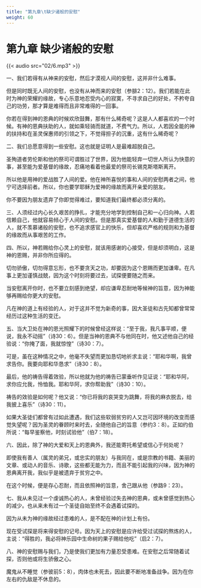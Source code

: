```yaml
---
title: "第九章\t缺少诸般的安慰"
weight: 60
---
```

# 第九章	缺少诸般的安慰

{{< audio src="02/6.mp3" >}}

一、我们若得有从神来的安慰，然后才漠视人间的安慰，这并非什么难事。

但是同时既无人间的安慰，也没有从神而来的安慰（参腓2：12）。我们若能在此时为神的荣耀的缘故，专心乐意地忍受内心的寂寞，不寻求自己的好处，不矜夸自己的功劳，那才算是难得而且非常难得的一回事。

你若在得到神的恩典的时候欢欣鼓舞，那有什么稀奇呢？这是人人都喜欢的一个时候。有神的恩典扶助的人，就如乘轻骑而就道，不费气力。所以，人若因全能的神的扶持和在圣灵保惠师的引领之下，不觉得担子的沉重，这有什么稀奇呢？

二、我们总愿意得到一些安慰。这也就是证明人是最难超脱自己。

圣殉道者劳伦斯和他的祭司可谓胜过了世界，因为他能轻弃一切世人所认为快意的事，甚至能为爱基督的缘故，忍痛地看着他最爱的祭司长锡克斯塔斯离开。

所以他是用神的爱战胜了人间的爱。他在神所喜悦的事和人间的安慰两者之间，他宁可选择前者。所以，你也要学耶稣为爱神的缘故而离开亲爱的朋友。

你不要因为朋友遗弃了你即觉得难过，要知道我们最终都必须分离的。

三、人须经过内心长久艰苦的挣扎，才能充分地学到控制自己和一心归向神。人若信赖自己，他就容易倾心于人间的安慰。但是那真实爱基督的人和勤于道德生活的人，就不羡慕诸般的安慰，也不追求感官上的快乐，但却喜欢严格的规则和为基督的缘故而从事艰苦的工作。

四、所以，神若赐给你心灵上的安慰，就该用感谢的心接受，但是却须明白，这是神的恩赐，并非你所应得的。

切勿骄傲，切勿得意忘形，也不要贪天之功，却要因为这个恩赐而更加谦卑。在凡事上更加谨慎战兢，因为这个时刻将要过去，试探便要随之而来。

当安慰离开你时，也不要立刻感到绝望，却应谦卑忍耐地等候神的旨意，因为神能够再赐给你更大的安慰。

凡在神的道上有经验的人，对于这并不觉为新奇的事，因大圣徒和古先知都曾常常经历过这种生活的变迁。

五、当大卫处在神的恩光照耀下的时候曾经这样说：“至于我，我凡事平顺，便说，我永不动摇”（诗30：6）。但是当神的恩典不与他同在时，他又述他自己的经验说：“你掩了面，我就惊惶”（诗30：7）。

可是，虽在这种情况之中，他毫不失望而更加恳切地祈求主说：“耶和华啊，我曾求告你。我要向耶和华恳求”（诗30：8）。

最后，他的祷告得着效验，所以他就为他的祷告已蒙垂听作见证说：“耶和华阿，求你应允我，怜恤我。耶和华阿，求你帮助我”（诗30：10）。

祷告的效验是如何呢？他又说：“你已将我的哀哭变为跳舞，将我的麻衣脱去，给我披上喜乐”（诗30：11）。

如果大圣徒们都曾有过如此遭遇，我们这些软弱贫穷的人又岂可因环境的改变而感觉失望呢？因为圣灵的眷顾时来时去，全随他自己的旨意（参约3：8）。正如约伯所说：“每早鉴察他，时刻试验他”（伯7：18）。

六、因此，除了神的大爱和天上的恩典外，我还能寄托希望或信心于何处呢？

即使我有善人（属灵的弟兄，或忠实的朋友）与我同在，或是宗教的书籍、美丽的文章、或动人的音乐、诗歌，这些都无能为力，而且不能引起我的兴味，因为神的恩典离开我，我似乎是被遗弃于贫穷之中。

在这个时候，便是存心忍耐，而且依照神的旨意，舍己跟从他（参路9：23）。

七、我从未见过一个虔诚热心的人，未曾经验过失去神的恩典，或未曾感觉到热心的减少。也从来未有过一个圣徒自始至终不会遇着试探的。

因为从未为神的缘故经过患难的人，是不配在神的计划上有份。

现在受试探是将来得安慰的记号。因为天上的安慰是应许给受过试探的熬炼的人，主说：“得胜的，我必将神乐园中生命树的果子赐给他吃”（启2：7）。

八、神的安慰赐与我们，乃是使我们更加有力量忍受患难。在安慰之后常随着试探，否则他或将生骄傲之心。

魔鬼从不睡觉（参彼前5：8），肉体也未死去，因此要不断地准备战争。因为在你左右的仇敌是不休息的。

